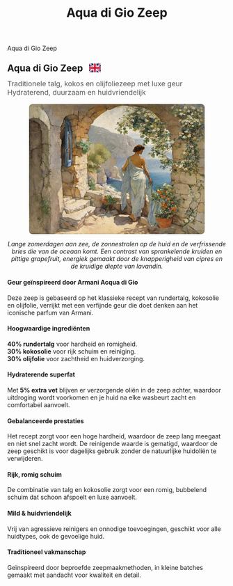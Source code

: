﻿---
title: "Aqua di Gio Zeep"
layout: single
author_profile: true
tags: zeep
excerpt_separator: <!--more-->
header:
    overlay_image: random
    overlay_filter: 0.3
    teaser: /assets/images/bull200px.webp
comments: true
---
Aqua di Gio Zeep
<!--more-->
<style>
.page__content > p:first-child {
  display: none;
}
</style>

<div class="lang-content lang-nl" style="display:block;">
  <div class="lang-header" style="display: flex; align-items: center; gap: 1em;">
    <h2 style="margin: 0.5em 0 0.5em;">Aqua di Gio Zeep</h2>
    <div class="lang-switcher">
      <button id="lang-toggle" onclick="toggleLang()" style="background: none; border: none; padding: 0; cursor: pointer;">
        <img id="lang-flag" src="/assets/images/ui/gb.svg" alt="English flag" style="height: 1.5em; vertical-align: middle;">
      </button>
    </div>
  </div>
  <h4 style="margin: 0.2em 0 1em; font-weight: normal; font-size: 1.15em; color: #555;">
    Traditionele talg, kokos en olijfoliezeep met luxe geur<br>
    Hydraterend, duurzaam en huidvriendelijk
  </h4>
  <img src="/assets/images/content/posts/ArtAquaDiGio.webp" alt="Aqua di Gio Zeep" title="Aqua di Gio" style="display:block; margin:1em auto; max-width:80%; border-radius:8px;" />
  <p style="text-align:center;"><em>Lange zomerdagen aan zee, de zonnestralen op de huid en de verfrissende bries die van de oceaan komt. Een contrast van sprankelende kruiden en pittige grapefruit, energiek gemaakt door de knapperigheid van cipres en de kruidige diepte van lavandin.</em></p>
  <h4>Geur geïnspireerd door Armani Acqua di Gio</h4>
  <p>Deze zeep is gebaseerd op het klassieke recept van rundertalg, kokosolie en olijfolie, verrijkt met een verfijnde geur die doet denken aan het iconische parfum van Armani.</p>
  <h4>Hoogwaardige ingrediënten</h4>
  <p><b>40% rundertalg</b> voor hardheid en romigheid.<br>
     <b>30% kokosolie</b> voor rijk schuim en reiniging.<br>
     <b>30% olijfolie</b> voor zachtheid en huidverzorging.</p>
  <h4>Hydraterende superfat</h4>
  <p>Met <b>5% extra vet</b> blijven er verzorgende oliën in de zeep achter, waardoor uitdroging wordt voorkomen en je huid na elke wasbeurt zacht en comfortabel aanvoelt.</p>
  <h4>Gebalanceerde prestaties</h4>
  <p>Het recept zorgt voor een hoge hardheid, waardoor de zeep lang meegaat en niet snel zacht wordt. De reinigende waarde is gematigd, waardoor de zeep geschikt is voor dagelijks gebruik zonder de natuurlijke huidoliën te verwijderen.</p>
  <h4>Rijk, romig schuim</h4>
  <p>De combinatie van talg en kokosolie zorgt voor een romig, bubbelend schuim dat schoon afspoelt en luxe aanvoelt.</p>
  <h4>Mild & huidvriendelijk</h4>
  <p>Vrij van agressieve reinigers en onnodige toevoegingen, geschikt voor alle huidtypes, ook de gevoelige huid.</p>
  <h4>Traditioneel vakmanschap</h4>
  <p>Geïnspireerd door beproefde zeepmaakmethoden, in kleine batches gemaakt met aandacht voor kwaliteit en detail.</p>
</div>

<div class="lang-content lang-en" style="display:none;">
  <div class="lang-header" style="display: flex; align-items: center; gap: 1em;">
    <h2 style="margin: 0.5em 0 0.5em;">Aqua di Gio Soap</h2>
    <div class="lang-switcher">
      <button id="lang-toggle" onclick="toggleLang()" style="background: none; border: none; padding: 0; cursor: pointer;">
        <img id="lang-flag" src="/assets/images/ui/nl.svg" alt="Dutch flag" style="height: 1.5em; vertical-align: middle;">
      </button>
    </div>
  </div>
  <h4 style="margin: 0.2em 0 1em; font-weight: normal; font-size: 1.15em; color: #555;">
    Traditional tallow, coconut and olive oil soap with luxurious fragrance<br>
    Moisturizing, long-lasting and skin-friendly
  </h4>
  <img src="/assets/images/content/posts/ArtAquaDiGio.webp" alt="Aqua di Gio Soap" title="Aqua di Gio" style="display:block; margin:1em auto; max-width:80%; border-radius:8px;" />
  <p style="text-align:center;"><em>Long summer days by the sea, sunbeams on your skin, and the refreshing ocean breeze. A contrast of sparkling herbs and zesty grapefruit, energized by the crispness of cypress and the aromatic depth of lavandin.</em></p>
  <h4>Fragrance inspired by Armani Acqua di Gio</h4>
  <p>This soap is based on the classic recipe of beef tallow, coconut oil, and olive oil, enriched with a refined scent reminiscent of Armani's iconic fragrance.</p>
  <h4>Premium Ingredients</h4>
  <p><b>40% beef tallow</b> for hardness and creaminess.<br>
     <b>30% coconut oil</b> for rich lather and cleansing.<br>
     <b>30% olive oil</b> for mildness and skin conditioning.</p>
  <h4>Moisturizing Superfat</h4>
  <p>With a <b>5% superfat</b>, this bar retains extra nourishing oils, helping to prevent dryness and leaving your skin feeling soft and comfortable after every wash.</p>
  <h4>Balanced Performance</h4>
  <p>The recipe achieves a high hardness value, ensuring the bar lasts longer and resists becoming mushy. The cleansing value is moderate, making it suitable for daily use without stripping natural oils.</p>
  <h4>Rich, Creamy Lather</h4>
  <p>The combination of tallow and coconut oil produces a creamy, bubbly foam that rinses clean and feels luxurious.</p>
  <h4>Gentle & Skin-Friendly</h4>
  <p>Free from harsh detergents and unnecessary additives, this soap is ideal for all skin types, including sensitive skin.</p>
  <h4>Traditional Craftsmanship</h4>
  <p>Inspired by time-tested soapmaking methods, this bar is made in small batches with attention to quality and detail.</p>
</div>
